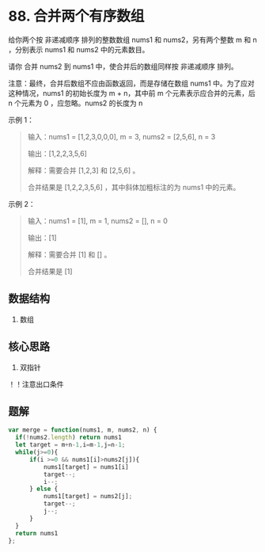 # 88. 合并两个有序数组
给你两个按 非递减顺序 排列的整数数组 nums1 和 nums2，另有两个整数 m 和 n ，分别表示 nums1 和 nums2 中的元素数目。

请你 合并 nums2 到 nums1 中，使合并后的数组同样按 非递减顺序 排列。

注意：最终，合并后数组不应由函数返回，而是存储在数组 nums1 中。为了应对这种情况，nums1 的初始长度为 m + n，其中前 m 个元素表示应合并的元素，后 n 个元素为 0 ，应忽略。nums2 的长度为 n 

示例 1：

> 输入：nums1 = [1,2,3,0,0,0], m = 3, nums2 = [2,5,6], n = 3
> 
> 输出：[1,2,2,3,5,6]
> 
> 解释：需要合并 [1,2,3] 和 [2,5,6] 。
>
> 合并结果是 [1,2,2,3,5,6] ，其中斜体加粗标注的为 nums1 中的元素。

示例 2：

> 输入：nums1 = [1], m = 1, nums2 = [], n = 0
> 
> 输出：[1]
> 
> 解释：需要合并 [1] 和 [] 。
> 
> 合并结果是 [1] 

## 数据结构
1. 数组

## 核心思路
1. 双指针

！！注意出口条件

## 题解
```js
var merge = function(nums1, m, nums2, n) {
  if(!nums2.length) return nums1
  let target = m+n-1,i=m-1,j=n-1;
  while(j>=0){
      if(i >=0 && nums1[i]>nums2[j]){
          nums1[target] = nums1[i]
          target--;
          i--;
      } else {
          nums1[target] = nums2[j];
          target--;
          j--;
      }
  }
  return nums1
};
```